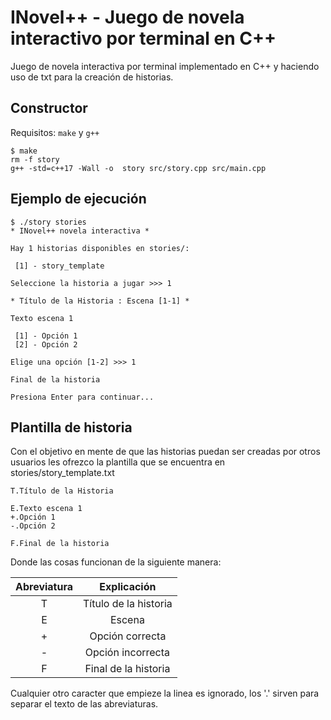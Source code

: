 # INovel++ - Juego de novela interactivo por terminal en C++

Juego de novela interactiva por terminal implementado en C++ y haciendo uso de txt para la creación de historias.

## Constructor

Requisitos: `make` y `g++`

    $ make
    rm -f story
    g++ -std=c++17 -Wall -o  story src/story.cpp src/main.cpp

## Ejemplo de ejecución

    $ ./story stories
    * INovel++ novela interactiva *

    Hay 1 historias disponibles en stories/:
    
     [1] - story_template

    Seleccione la historia a jugar >>> 1
    
    * Título de la Historia : Escena [1-1] *

    Texto escena 1
    
     [1] - Opción 1
     [2] - Opción 2

    Elige una opción [1-2] >>> 1

    Final de la historia

    Presiona Enter para continuar...

## Plantilla de historia

Con el objetivo en mente de que las historias puedan ser creadas por otros usuarios les ofrezco la plantilla que se encuentra en stories/story_template.txt

    T.Título de la Historia

    E.Texto escena 1
    +.Opción 1
    -.Opción 2

    F.Final de la historia

Donde las cosas funcionan de la siguiente manera:

| Abreviatura |      Explicación      |
| :---------: | :-------------------: |
|      T      | Título de la historia |
|      E      |        Escena         |
|      +      |    Opción correcta    |
|      -      |   Opción incorrecta   |
|      F      | Final de la historia  |

Cualquier otro caracter que empieze la linea es ignorado, los '.' sirven para separar el texto de las abreviaturas.
